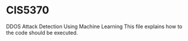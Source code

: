 # CIS5370
DDOS Attack Detection Using Machine Learning
This file explains how to the code should be executed.
